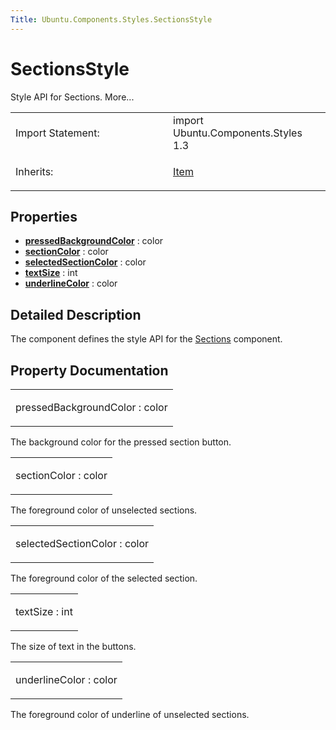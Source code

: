 ```yaml
---
Title: Ubuntu.Components.Styles.SectionsStyle
---
```

        
SectionsStyle
=============

<span class="subtitle"></span>
Style API for Sections. More...

<table>
<colgroup>
<col width="50%" />
<col width="50%" />
</colgroup>
<tbody>
<tr class="odd">
<td>Import Statement:</td>
<td>import Ubuntu.Components.Styles 1.3</td>
</tr>
<tr class="even">
<td>Inherits:</td>
<td><p><a href="../sdk-14.10/QtQuick.Item.md">Item</a></p></td>
</tr>
</tbody>
</table>

<span id="properties"></span>
Properties
----------

-   ****[pressedBackgroundColor](#pressedBackgroundColor-prop)**** : color
-   ****[sectionColor](#sectionColor-prop)**** : color
-   ****[selectedSectionColor](#selectedSectionColor-prop)**** : color
-   ****[textSize](#textSize-prop)**** : int
-   ****[underlineColor](#underlineColor-prop)**** : color

<span id="details"></span>
Detailed Description
--------------------

The component defines the style API for the [Sections](../Ubuntu.Components.Sections.md) component.

Property Documentation
----------------------

<table>
<colgroup>
<col width="100%" />
</colgroup>
<tbody>
<tr class="odd">
<td><p><span id="pressedBackgroundColor-prop"></span><span class="name">pressedBackgroundColor</span> : <span class="type">color</span></p></td>
</tr>
</tbody>
</table>

The background color for the pressed section button.

<table>
<colgroup>
<col width="100%" />
</colgroup>
<tbody>
<tr class="odd">
<td><p><span id="sectionColor-prop"></span><span class="name">sectionColor</span> : <span class="type">color</span></p></td>
</tr>
</tbody>
</table>

The foreground color of unselected sections.

<table>
<colgroup>
<col width="100%" />
</colgroup>
<tbody>
<tr class="odd">
<td><p><span id="selectedSectionColor-prop"></span><span class="name">selectedSectionColor</span> : <span class="type">color</span></p></td>
</tr>
</tbody>
</table>

The foreground color of the selected section.

<table>
<colgroup>
<col width="100%" />
</colgroup>
<tbody>
<tr class="odd">
<td><p><span id="textSize-prop"></span><span class="name">textSize</span> : <span class="type">int</span></p></td>
</tr>
</tbody>
</table>

The size of text in the buttons.

<table>
<colgroup>
<col width="100%" />
</colgroup>
<tbody>
<tr class="odd">
<td><p><span id="underlineColor-prop"></span><span class="name">underlineColor</span> : <span class="type">color</span></p></td>
</tr>
</tbody>
</table>

The foreground color of underline of unselected sections.


